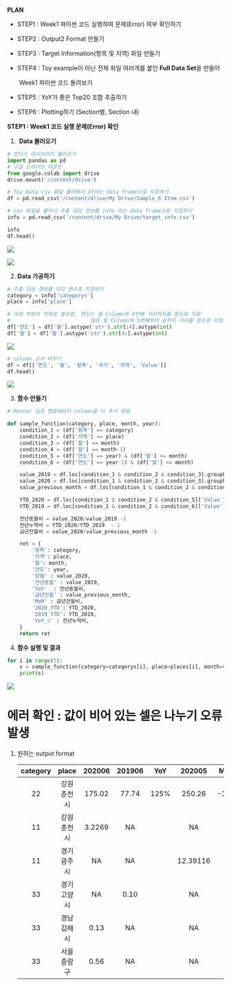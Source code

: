**PLAN**

- STEP1 : Week1 파이썬 코드 실행하여 문제(Error) 여부 확인하기

- STEP2 : Output2 Format 만들기

- STEP3 : Target Information(항목 및 지역) 화일 만들기

- STEP4 : Toy example이 아닌 전체 화일 여러개를 붙인 **Full Data Set**을 만들어

  ​              Week1 파이썬 코드 돌려보기

- STEP5 : YoY가 좋은 Top20 조합 추출하기

- STEP6 : Plotting하기 (Section별, Section 내)



**STEP1 : Week1 코드 실행 문제(Error) 확인**

1.  **Data 불러오기**

```python
# 판다스 라이브러리 불러오기
import pandas as pd
# 구글 드라이브 마운트
from google.colab import drive
drive.mount('/content/drive')

# Toy Data csv 화일 불러와서 df라는 data frame으로 지정하기
df = pd.read_csv('/content/drive/My Drive/Sample_6 Item.csv')

# csv 화일을 불러서 추출 대상 정보를 info 라는 data frame으로 지정하기
info = pd.read_csv('/content/drive/My Drive/target_info.csv')

info
df.head()
```

![](https://blogfiles.pstatic.net/MjAyMDA5MTZfMTU2/MDAxNjAwMjQ4ODA2NTE5.Wcy-8DGmQ191Kpt8O78QieBl8X9MgKtMm3Zi3gnTwqkg.QszOBQr49ECMtVZFRjdIB7nNyMVl5Ax8-zOYdsXJalAg.PNG.ikeyada/200916_info_%ED%99%94%EC%9D%BC_output.PNG)

![](https://blogfiles.pstatic.net/MjAyMDA5MTZfMTAy/MDAxNjAwMjQ5MDExMTM0.ONvq-UrUg9ABFuoWP6pdBCxLEG0RNCL9MvtKJQhd4Psg.ewJ4P_-i535fCZhbb7tygYfjsGa-2818j4Q7FVghGRMg.PNG.ikeyada/200916_df_%ED%99%94%EC%9D%BC.PNG)

2. **Data 가공하기**

```python
# 추출 대상 정보를 각각 변수로 지정하기
category = info['categorys']
place = info['place']

# 아래 부분이 의외로 중요함, 연도는 월 Column의 4번째 자리까지를 정수로 지정
#                          월은 월 Column의 5번째부터 끝까지 자리를 정수로 지정
df['연도'] = df['월'].astype('str').str[:4].astype(int)
df['월'] = df['월'].astype('str').str[4:].astype(int)
```

![](https://blogfiles.pstatic.net/MjAyMDA5MTZfMTAw/MDAxNjAwMjU0NTU4NTA1.n2pkNQHJ5Ywm-SjlQ4DPp-lVpBcCfOTN6RTn8pjSewkg.4jvI2uyuYTdTeRi_5npi9bM1fdvqVkUJsBuKk1eDcMYg.PNG.ikeyada/200916_column_%EB%B6%84%EB%A6%AC_astype_%EC%9D%B4%EC%9A%A9.PNG)

```python
# column 순서 바꾸기
df = df[['연도', '월', '항목', '국가', '지역', 'Value']]
df.head()
```

![](https://blogfiles.pstatic.net/MjAyMDA5MTZfMjc3/MDAxNjAwMjU0NTY0OTY1.XguKTuPE-dSgxeEu9xz1IRyQvcdwPTBB3GOIm9_-IBIg.ujN7uxhQVoVsXr6Ra_38vrIl7HIYd-54MkL4fOYbcWQg.PNG.ikeyada/200916_column_%EC%88%9C%EC%84%9C_%EB%B0%94%EA%BE%B8%EA%B8%B0.PNG)

3. **함수 만들기**

```python
# Mentor 님과 했을때보다 column을 더 추가 완료

def sample_function(category, place, month, year):
    condition_1 = (df['항목'] == category)
    condition_2 = (df['지역'] == place)
    condition_3 = (df['월'] == month)
    condition_4 = (df['월'] == month-1)
    condition_5 = (df['연도'] == year) & (df['월'] <= month)
    condition_6 = (df['연도'] == year-1) & (df['월'] <= month)

    value_2019 = df.loc[condition_1 & condition_2 & condition_3].groupby('연도')['Value'].sum()[year-1]
    value_2020 = df.loc[condition_1 & condition_2 & condition_3].groupby('연도')['Value'].sum()[year]
    value_previous_month = df.loc[condition_1 & condition_2 & condition_4].groupby('연도')['Value'].sum()[year]

    YTD_2020 = df.loc[condition_1 & condition_2 & condition_5]['Value'].sum()
    YTD_2019 = df.loc[condition_1 & condition_2 & condition_6]['Value'].sum()

    전년동월비 = value_2020/value_2019 -1
    전년누적비 = YTD_2020/YTD_2019  - 1
    금년전월비 = value_2020/value_previous_month -1

    ret = {
        '항목': category, 
        '지역': place, 
        '월': month, 
        '연도': year, 
        '당월' : value_2020,
        '전년동월' : value_2019, 
        'YoY'  : 전년동월비,
        '금년전월' : value_previous_month,
        'MoM' : 금년전월비,
        '2020_YTD': YTD_2020, 
        '2019_YTD': YTD_2019, 
        'YoY_c' : 전년누적비,
    }
    return ret
```



4. **함수 실행 및 결과**

```python
for i in range(5):
    s = sample_function(category=categorys[i], place=places[i], month=6, year=2020)
    print(s)
```

![](https://blogfiles.pstatic.net/MjAyMDA5MTZfMTQ5/MDAxNjAwMjU1MDc3NjYz.SpRsclFhL_ZQdBOiA-Qlqsr8qEPxqkOImaFlTqBSBrog.BJ2OOyuWYnIctIk6Wz8vsbDQaAMMgAPoqbwuexDLbLkg.PNG.ikeyada/200916_output.PNG)



# 에러 확인 : 값이 비어 있는 셀은 나누기 오류 발생

1. 원하는 output format

   | category |    place    | 202006 | 201906 | YoY  |  202005  | MoM  | 2020_YTD | 2019_YTD | YoY  |
   | :------: | :---------: | :----: | :----: | :--: | :------: | :--: | :------: | :------: | :--: |
   |    22    | 강원 춘천시 | 175.02 | 77.74  | 125% |  250.26  | -30% |  857.57  |  376.84  | 128% |
   |    11    | 강원 춘천시 | 3.2269 |   NA   |      |    NA    |      |  5.7929  |   3.30   | 76%  |
   |    11    | 경기 광주시 |   NA   |   NA   |      | 12.39116 |      |    NA    |  12.39   |      |
   |    33    | 경기 고양시 |   NA   |  0.10  |      |    NA    |      |    BA    |   0.10   |      |
   |    33    | 경남 김해시 |  0.13  |   NA   |      |    NA    |      |   0.13   |   0.00   |      |
   |    33    | 서울 중랑구 |  0.56  |   NA   |      |    NA    |      |   1.70   |    NA    |      |

   